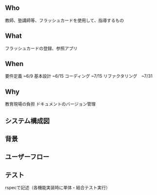 ## Who
教師、塾講師等、フラッシュカードを使用して、指導するもの

## What
フラッシュカードの登録、参照アプリ
## When
要件定義 ~6/9
基本設計 ~6/15
コーディング ~7/15
リファクタリング　~7/31
## Why
教育現場の負担
ドキュメントのバージョン管理

## システム構成図

## 背景

## ユーザーフロー

## テスト
rspecで記述（各機能実装時に単体・結合テスト実行）
